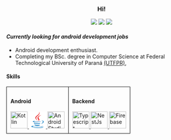 <h3 align="center">Hi!</h3>

<div align="center">
<a href="https://www.linkedin.com/in/gabrielsauter/" target="_blank"><img src="https://img.shields.io/badge/LinkedIn-0077B5?style=for-the-badge&logo=linkedin&logoColor=white" target="_blank"></a>
<a href="mailto:gabriel.andrade.sauter@gmail.com" target="_blank"><img src="https://img.shields.io/badge/Gmail-D14836?style=for-the-badge&logo=gmail&logoColor=white" target="_blank"></a>
<a href="https://wa.me/5542999971646" target="_blank"><img src="https://img.shields.io/badge/WhatsApp-25D366?style=for-the-badge&logo=whatsapp&logoColor=white" target="_blank"></a>
</div>
<!-- <img align="right" src="https://user-images.githubusercontent.com/99730281/156256474-161a7806-cbc3-4fb6-9296-4c63421dc25b.gif" width="250" height="250" /> -->

#### *Currently looking for android development jobs* 
- Android development enthusiast.
- Completing my BSc. degree in Computer Science at Federal Technological University of Paraná [(UTFPR)](http://www.utfpr.edu.br/campus/pontagrossa),

#### Skills

<table>
  <tr>
    <td style="border: 1px solid black; padding: 10px; vertical-align: top;">
      <h4>Android</h4>
      <a href="https://kotlinlang.org/" target="_blank">
        <img src="https://www.vectorlogo.zone/logos/kotlinlang/kotlinlang-icon.svg" title="Kotlin" width="45" height="45" />
      </a>
      <a href="https://dev.java/" target="_blank">
        <img src="https://raw.githubusercontent.com/devicons/devicon/master/icons/java/java-original.svg" title="Java" width="45" height="45" />
      </a>
      <a href="https://developer.android.com/studio" target="_blank">
        <img src="https://user-images.githubusercontent.com/99730281/154801509-987938de-f57e-4197-9fbe-f13e14de482f.svg" title="Android Studio" width="45" height="45"/>
      </a>
    </td>
    <td style="border: 1px solid black; padding: 10px; vertical-align: top;">
      <h4>Backend</h4>
      <a href="https://www.typescriptlang.org/" target="_blank">
        <img src="https://upload.wikimedia.org/wikipedia/commons/thumb/4/4c/Typescript_logo_2020.svg/1200px-Typescript_logo_2020.svg.png" title="Typescript" width="45" height="45"/>
      </a>
      <a href="https://nestjs.com" target="_blank">
        <img src="https://nestjs.com/img/logo-small.svg" title="NestJs" width="45" height="45"/>
      </a>
      <a href="https://firebase.google.com/?hl=pt-br" target="_blank">
        <img src="https://miro.medium.com/v2/resize:fit:300/1*R4c8lHBHuH5qyqOtZb3h-w.png" title="Firebase" width="45" height="45"/>
      </a>
    </td>
  </tr>
</table>
